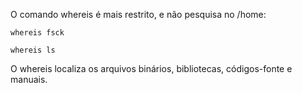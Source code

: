 O comando whereis é mais restrito, e não pesquisa no /home:

	whereis fsck

	whereis ls

O whereis localiza os arquivos binários, bibliotecas, códigos-fonte e manuais.

